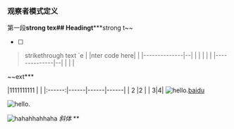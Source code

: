 
### 观察者模式定义
第一段**strong tex## Headingt*****strong t~~

 - [ ] 

> strikethrough text
> `e
|
|nter code here|  |
|--------------|--|
|              |  |
|  |
|--------------|--|
|              |  |


~~ext***

|1111111111         |  |
|:------:|------|------|------|
| 2    |2 |
| 3|4|
![hello.](http://static.runoob.com/images/runoob-logo.png)[baidu]

[baidu]: http://www.baidu.com
![hello.](http://static.runoob.com/images/runoob-logo.png)

![hahahhahhaha](https://ss0.bdstatic.com/94oJfD_bAAcT8t7mm9GUKT-xh_/timg?image&quality=100&size=b4000_4000&sec=1583220295&di=8fa958c45ba30fd66755305c6e799e30&src=http://a3.att.hudong.com/68/61/300000839764127060614318218_950.jpg)
*斜体*
** 
<!--stackedit_data:
eyJoaXN0b3J5IjpbLTEzMjMxMDU1MDEsMTc5MTk0MDEyOF19
-->